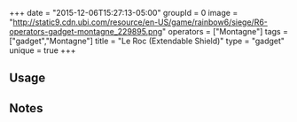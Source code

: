 +++
date = "2015-12-06T15:27:13-05:00"
groupId = 0
image = "http://static9.cdn.ubi.com/resource/en-US/game/rainbow6/siege/R6-operators-gadget-montagne_229895.png"
operators = ["Montagne"]
tags = ["gadget","Montagne"]
title = "Le Roc (Extendable Shield)"
type = "gadget"
unique = true
+++

## Usage

## Notes
